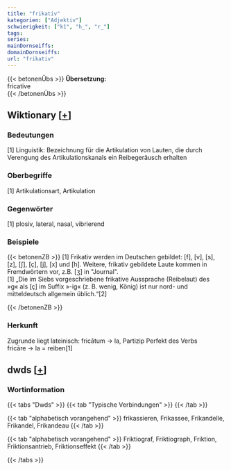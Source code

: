 ```yaml
---
title: "frikativ"
kategorien: ["Adjektiv"]
schwierigkeit: ["k1", "h_", "r_"]
tags:
series:
mainDornseiffs:
domainDornseiffs:
url: "frikativ"
---
```


{{< betonenÜbs >}}
**Übersetzung:**  
fricative  
{{< /betonenÜbs >}}

## Wiktionary [[+](https://de.wiktionary.org/wiki/frikativ)]

### Bedeutungen
[1] Linguistik: Bezeichnung für die Artikulation von Lauten, die  durch Verengung des Artikulationskanals ein Reibegeräusch erhalten  

### Oberbegriffe
[1] Artikulationsart, Artikulation  

### Gegenwörter
[1] plosiv, lateral, nasal, vibrierend  

### Beispiele
{{< betonenZB >}}
[1] Frikativ werden im Deutschen gebildet: [f], [v], [s], [z], [ʃ], [ç], [j], [x] und [h]. Weitere, frikativ gebildete Laute kommen in Fremdwörtern vor, z.B. [ʒ] in "Journal".  
[1] „Die im Siebs vorgeschriebene frikative Aussprache (Reibelaut) des »g« als [ç] im Suffix »-ig« (z. B. wenig, König) ist nur nord- und mitteldeutsch allgemein üblich.“[2]  

{{< /betonenZB >}}
### Herkunft
Zugrunde liegt lateinisch: fricātum → la, Partizip Perfekt des Verbs fricāre → la = reiben[1]  



## dwds [[+](https://www.dwds.de/wb/frikativ)]

### Wortinformation
{{< tabs "Dwds" >}}
{{< tab "Typische Verbindungen" >}}
{{< /tab >}}

{{< tab "alphabetisch vorangehend" >}}
frikassieren, Frikassee, Frikandelle, Frikandel, Frikandeau
{{< /tab >}}

{{< tab "alphabetisch vorangehend" >}}
Friktiograf, Friktiograph, Friktion, Friktionsantrieb, Friktionseffekt
{{< /tab >}}

{{< /tabs >}}

